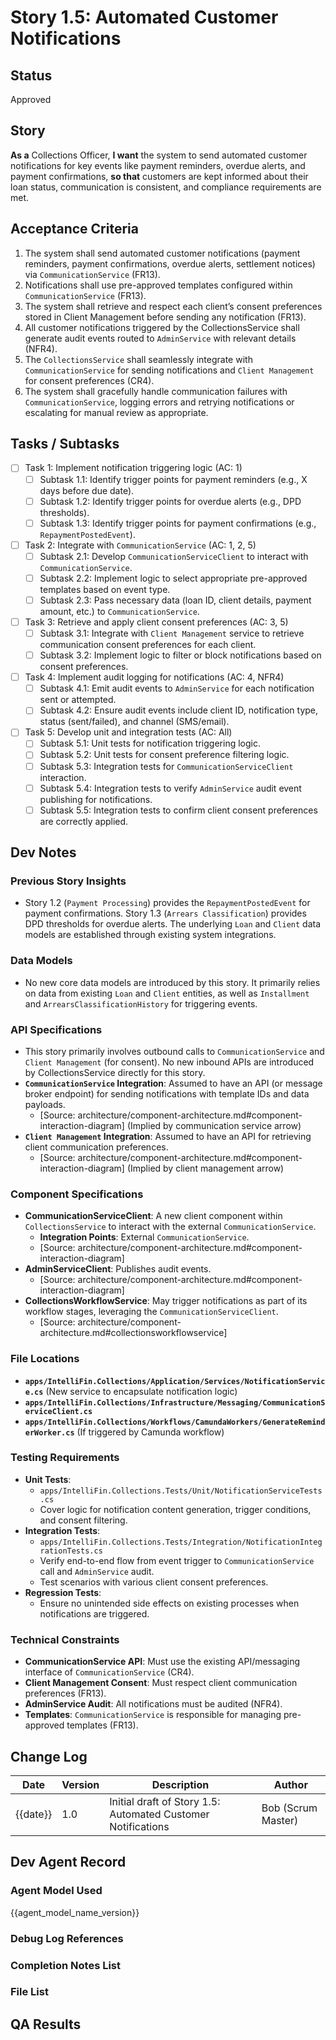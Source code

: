 # Story 1.5: Automated Customer Notifications

## Status
Approved

## Story
**As a** Collections Officer,
**I want** the system to send automated customer notifications for key events like payment reminders, overdue alerts, and payment confirmations,
**so that** customers are kept informed about their loan status, communication is consistent, and compliance requirements are met.

## Acceptance Criteria
1. The system shall send automated customer notifications (payment reminders, payment confirmations, overdue alerts, settlement notices) via `CommunicationService` (FR13).
2. Notifications shall use pre-approved templates configured within `CommunicationService` (FR13).
3. The system shall retrieve and respect each client’s consent preferences stored in Client Management before sending any notification (FR13).
4. All customer notifications triggered by the CollectionsService shall generate audit events routed to `AdminService` with relevant details (NFR4).
5. The `CollectionsService` shall seamlessly integrate with `CommunicationService` for sending notifications and `Client Management` for consent preferences (CR4).
6. The system shall gracefully handle communication failures with `CommunicationService`, logging errors and retrying notifications or escalating for manual review as appropriate.

## Tasks / Subtasks
- [ ] Task 1: Implement notification triggering logic (AC: 1)
  - [ ] Subtask 1.1: Identify trigger points for payment reminders (e.g., X days before due date).
  - [ ] Subtask 1.2: Identify trigger points for overdue alerts (e.g., DPD thresholds).
  - [ ] Subtask 1.3: Identify trigger points for payment confirmations (e.g., `RepaymentPostedEvent`).
- [ ] Task 2: Integrate with `CommunicationService` (AC: 1, 2, 5)
  - [ ] Subtask 2.1: Develop `CommunicationServiceClient` to interact with `CommunicationService`.
  - [ ] Subtask 2.2: Implement logic to select appropriate pre-approved templates based on event type.
  - [ ] Subtask 2.3: Pass necessary data (loan ID, client details, payment amount, etc.) to `CommunicationService`.
- [ ] Task 3: Retrieve and apply client consent preferences (AC: 3, 5)
  - [ ] Subtask 3.1: Integrate with `Client Management` service to retrieve communication consent preferences for each client.
  - [ ] Subtask 3.2: Implement logic to filter or block notifications based on consent preferences.
- [ ] Task 4: Implement audit logging for notifications (AC: 4, NFR4)
  - [ ] Subtask 4.1: Emit audit events to `AdminService` for each notification sent or attempted.
  - [ ] Subtask 4.2: Ensure audit events include client ID, notification type, status (sent/failed), and channel (SMS/email).
- [ ] Task 5: Develop unit and integration tests (AC: All)
  - [ ] Subtask 5.1: Unit tests for notification triggering logic.
  - [ ] Subtask 5.2: Unit tests for consent preference filtering logic.
  - [ ] Subtask 5.3: Integration tests for `CommunicationServiceClient` interaction.
  - [ ] Subtask 5.4: Integration tests to verify `AdminService` audit event publishing for notifications.
  - [ ] Subtask 5.5: Integration tests to confirm client consent preferences are correctly applied.

## Dev Notes
### Previous Story Insights
- Story 1.2 (`Payment Processing`) provides the `RepaymentPostedEvent` for payment confirmations. Story 1.3 (`Arrears Classification`) provides DPD thresholds for overdue alerts. The underlying `Loan` and `Client` data models are established through existing system integrations.

### Data Models
- No new core data models are introduced by this story. It primarily relies on data from existing `Loan` and `Client` entities, as well as `Installment` and `ArrearsClassificationHistory` for triggering events.

### API Specifications
- This story primarily involves outbound calls to `CommunicationService` and `Client Management` (for consent). No new inbound APIs are introduced by CollectionsService directly for this story.
- **`CommunicationService` Integration**: Assumed to have an API (or message broker endpoint) for sending notifications with template IDs and data payloads.
  - [Source: architecture/component-architecture.md#component-interaction-diagram] (Implied by communication service arrow)
- **`Client Management` Integration**: Assumed to have an API for retrieving client communication preferences.
  - [Source: architecture/component-architecture.md#component-interaction-diagram] (Implied by client management arrow)

### Component Specifications
- **CommunicationServiceClient**: A new client component within `CollectionsService` to interact with the external `CommunicationService`.
  - **Integration Points**: External `CommunicationService`.
  - [Source: architecture/component-architecture.md#component-interaction-diagram]
- **AdminServiceClient**: Publishes audit events.
  - [Source: architecture/component-architecture.md#component-interaction-diagram]
- **CollectionsWorkflowService**: May trigger notifications as part of its workflow stages, leveraging the `CommunicationServiceClient`.
  - [Source: architecture/component-architecture.md#collectionsworkflowservice]

### File Locations
- **`apps/IntelliFin.Collections/Application/Services/NotificationService.cs`** (New service to encapsulate notification logic)
- **`apps/IntelliFin.Collections/Infrastructure/Messaging/CommunicationServiceClient.cs`**
- **`apps/IntelliFin.Collections/Workflows/CamundaWorkers/GenerateReminderWorker.cs`** (If triggered by Camunda workflow)

### Testing Requirements
- **Unit Tests**:
  - `apps/IntelliFin.Collections.Tests/Unit/NotificationServiceTests.cs`
  - Cover logic for notification content generation, trigger conditions, and consent filtering.
- **Integration Tests**:
  - `apps/IntelliFin.Collections.Tests/Integration/NotificationIntegrationTests.cs`
  - Verify end-to-end flow from event trigger to `CommunicationService` call and `AdminService` audit.
  - Test scenarios with various client consent preferences.
- **Regression Tests**:
  - Ensure no unintended side effects on existing processes when notifications are triggered.

### Technical Constraints
- **CommunicationService API**: Must use the existing API/messaging interface of `CommunicationService` (CR4).
- **Client Management Consent**: Must respect client communication preferences (FR13).
- **AdminService Audit**: All notifications must be audited (NFR4).
- **Templates**: `CommunicationService` is responsible for managing pre-approved templates (FR13).

## Change Log
| Date | Version | Description | Author |
|---|---|---|---|
| {{date}} | 1.0 | Initial draft of Story 1.5: Automated Customer Notifications | Bob (Scrum Master) |

## Dev Agent Record

### Agent Model Used
{{agent_model_name_version}}

### Debug Log References

### Completion Notes List

### File List

## QA Results

